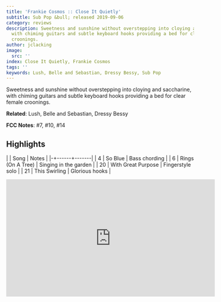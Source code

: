 ```yaml
---
title: 'Frankie Cosmos :: Close It Quietly'
subtitle: Sub Pop &bull; released 2019-09-06
category: reviews
description: Sweetness and sunshine without overstepping into cloying and saccharine,
  with chiming guitars and subtle keyboard hooks providing a bed for clear female
  croonings.
author: jclacking
image:
  src: ''
index: Close It Quietly, Frankie Cosmos
tags: ''
keywords: Lush, Belle and Sebastian, Dressy Bessy, Sub Pop
---
```

Sweetness and sunshine without overstepping into cloying and saccharine, with chiming guitars and subtle keyboard hooks providing a bed for clear female croonings.<!--more-->

**Related**: Lush, Belle and Sebastian, Dressy Bessy

**FCC Notes**: #7, #10, #14

## Highlights

| | Song | Notes |
|-+------+-------|
| 4 | So Blue | Bass chording |
| 6 | Rings (On A Tree) | Singing in the garden |
| 20 | With Great Purpose | Fingerstyle solo |
| 21 | This Swirling | Glorious hooks |

<div class="tlo-detail-video"><iframe width="560" height="315" src="https://www.youtube.com/embed/wT-HBEyYsiE" frameborder="0" allow="autoplay; encrypted-media" allowfullscreen></iframe></div>

